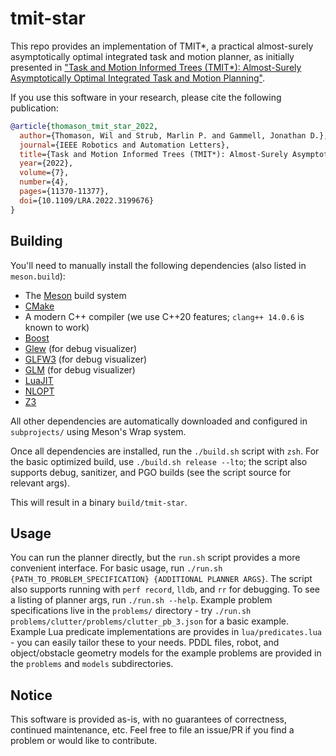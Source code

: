 # tmit-star

This repo provides an implementation of TMIT*, a practical almost-surely asymptotically optimal integrated task and motion planner, as initially presented in ["Task and Motion Informed Trees (TMIT*): Almost-Surely Asymptotically Optimal Integrated Task and Motion Planning"](https://ieeexplore.ieee.org/document/9869707/).

If you use this software in your research, please cite the following publication:

```bibtex
@article{thomason_tmit_star_2022,
  author={Thomason, Wil and Strub, Marlin P. and Gammell, Jonathan D.},
  journal={IEEE Robotics and Automation Letters}, 
  title={Task and Motion Informed Trees (TMIT*): Almost-Surely Asymptotically Optimal Integrated Task and Motion Planning}, 
  year={2022},
  volume={7},
  number={4},
  pages={11370-11377},
  doi={10.1109/LRA.2022.3199676}
}
```
## Building

You'll need to manually install the following dependencies (also listed in `meson.build`):
- The [Meson](https://mesonbuild.com/) build system
- [CMake](https://cmake.org/)
- A modern C++ compiler (we use C++20 features; `clang++ 14.0.6` is known to work)
- [Boost](https://www.boost.org/)
- [Glew](https://glew.sourceforge.net/) (for debug visualizer)
- [GLFW3](https://www.glfw.org/) (for debug visualizer)
- [GLM](https://github.com/g-truc/glm) (for debug visualizer)
- [LuaJIT](https://luajit.org/)
- [NLOPT](https://github.com/stevengj/nlopt)
- [Z3](https://github.com/Z3Prover/z3)

All other dependencies are automatically downloaded and configured in `subprojects/` using Meson's Wrap system.

Once all dependencies are installed, run the `./build.sh` script with `zsh`.
For the basic optimized build, use `./build.sh release --lto`; the script also supports debug, sanitizer, and PGO builds (see the script source for relevant args).

This will result in a binary `build/tmit-star`.

## Usage

You can run the planner directly, but the `run.sh` script provides a more convenient interface.
For basic usage, run `./run.sh {PATH_TO_PROBLEM_SPECIFICATION} {ADDITIONAL PLANNER ARGS}`.
The script also supports running with `perf record`, `lldb`, and `rr` for debugging.
To see a listing of planner args, run `./run.sh --help`.
Example problem specifications live in the `problems/` directory - try `./run.sh problems/clutter/problems/clutter_pb_3.json` for a basic example.
Example Lua predicate implementations are provides in `lua/predicates.lua` - you can easily tailor these to your needs.
PDDL files, robot, and object/obstacle geometry models for the example problems are provided in the `problems` and `models` subdirectories.

## Notice

This software is provided as-is, with no guarantees of correctness, continued maintenance, etc.
Feel free to file an issue/PR if you find a problem or would like to contribute.

